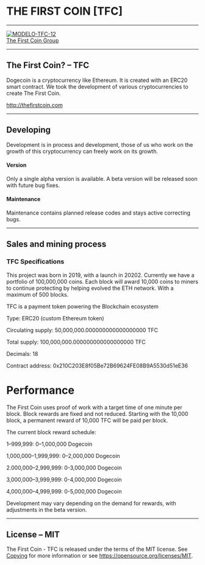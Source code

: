 # THE FIRST COIN [TFC]

___________________________________
 <a href="https://imgbb.com/"><img src="https://i.ibb.co/hYbWtHV/MODELO-TFC-12.jpg" alt="MODELO-TFC-12" border="0"></a><br /><a target='_blank' href='https://es.imgbb.com/'>The First Coin Group</a><br />
___________________________________




## The First Coin? – TFC


Dogecoin is a cryptocurrency like Ethereum. It is created with an ERC20 smart contract. We took the development of various cryptocurrencies to create The First Coin.


http://thefirstcoin.com


_____________________________________


## Developing
Development is in process and development, those of us who work on the growth of this cryptocurrency can freely work on its growth.

#### Version
Only a single alpha version is available. A beta version will be released soon with future bug fixes.

#### Maintenance
Maintenance contains planned release codes and stays active correcting bugs.


____________________________________



## Sales and mining process

### TFC Specifications

This project was born in 2019, with a launch in 20202. Currently we have a portfolio of 100,000,000 coins. Each block will award 10,000 coins to miners to continue protecting by helping evolved the ETH network. With a maximum of 500 blocks.


TFC is a payment token powering the Blockchain ecosystem

Type: ERC20 (custom Ethereum token)

Circulating supply: 50,000,000.000000000000000000 TFC

Total supply: 100,000,000.000000000000000000 TFC

Decimals: 18

Contract address: 0x210C203E8f05Be72B69624FE08B9A5530d51eE36


# Performance

The First Coin uses proof of work with a target time of one minute per block. Block rewards are fixed and not reduced. Starting with the 10,000 block, a permanent reward of 10,000 TFC will be paid per block.

The current block reward schedule:

1–999,999: 0–1,000,000 Dogecoin

1,000,000–1,999,999: 0–2,000,000 Dogecoin

2.000,000–2,999,999: 0-3,000,000 Dogecoin

3,000,000–3,999,999: 0-4,000,000 Dogecoin

4,000,000–4,999,999: 0-5,000,000 Dogecoin


Development may vary depending on the demand for rewards, with adjustments in the beta version.







_______________________________________

## License – MIT
The First Coin - TFC is released under the terms of the MIT license. See [Copying](Copying) for more
information or see https://opensource.org/licenses/MIT.


